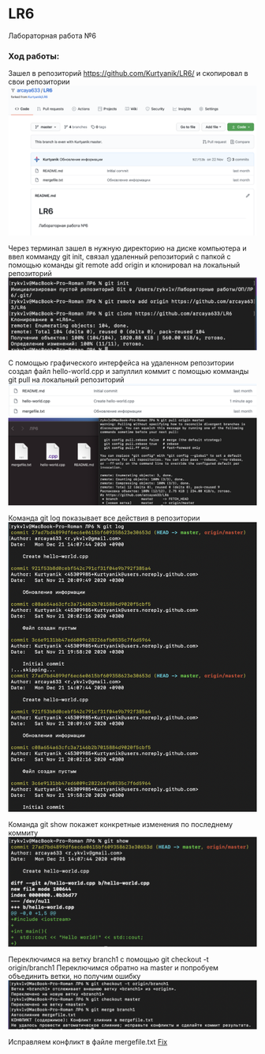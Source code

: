 # LR6
Лабораторная работа №6

### Ход работы:
Зашел в репозиторий https://github.com/Kurtyanik/LR6/ и скопировал в свои репозитории
![Fork](screenshots/1.png)

Через терминал зашел в нужную директорию на диске компьютера и ввел комманду git init, связал удаленный репозиторий с папкой с помощью команды git remote add origin и клонировал на локальный репозиторий
![Git init](screenshots/2.png)

С помощью графического интерфейса на удаленном репозитории создал файл hello-world.cpp и запуллил коммит с помощью комманды git pull на локальный репозиторий
![Creating .cpp file](screenshots/4.png)
![Git pull](screenshots/3.png)

Команда git log показывает все действия в репозитории
![Git log](screenshots/5.png)

Команда git show покажет конкретные изменения по последнему коммиту
![Git show](screenshots/6.png)

Переключимся на ветку branch1 с помощью git checkout -t origin/branch1
Переключимся обратно на master и попробуем объединить ветки, но получим ошибку
![Branches](screenshots/7.png)

Исправляем конфликт в файле mergefile.txt
[Fix](screenshots/8.png)